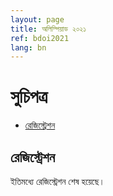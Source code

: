```yaml
---
layout: page
title: অলিম্পিয়াড ২০২১
ref: bdoi2021
lang: bn
---
```

<style type="text/css">
.tg  {border-collapse:collapse;border-spacing:0;}
.tg td{padding:10px 5px;border-style:solid;border-width:1px;overflow:hidden;word-break:normal;border-color:black;}
.tg th{padding:10px 5px;border-style:solid;border-width:1px;overflow:hidden;word-break:normal;border-color:black;}
.tg .tg-0pky{border-color:inherit;text-align:left;vertical-align:top}
table{
  border-collapse: collapse;
  border-spacing: 0;
  border:1px solid #000000;
}
th{
  padding: 5px;
  border:1px solid #000000;
}
td{
  padding: 5px;
  border:1px solid #000000;
}
</style>
# সুচিপত্র #

* [রেজিস্ট্রেশন](#রেজিস্ট্রেশন)

<!-- * [প্রতিযোগিতার সময়সূচি](#প্রতিযোগিতার-সময়সূচি)
    * [বিভাগীয় পর্যায়](#বিভাগীয়-পর্যায়)
* [বিভাগীয় প্রতিযোগিতার স্থান](#বিভাগীয়-প্রতিযোগিতার-স্থান) -->


## রেজিস্ট্রেশন ##
ইতিমধ্যে রেজিস্ট্রেশন শেষ হয়েছে।


<!-- ## প্রতিযোগিতার সময়সূচি  ##
### বিভাগীয় পর্যায় ###
তারিখঃ ১৮ই জানুয়ারী ২০২১

সময়ঃ দুপুর ১ঃ০০ ঘটিকা হতে সন্ধ্যা ৬ঃ০০ ঘটিকা পর্যন্ত মূল প্রতিযোগিতা চলবে।

## বিভাগীয় প্রতিযোগিতার স্থান ##

| বিভাগ | স্থান |
|--------|------|
| ঢাকা | ড্যাফোডিল ইন্টারন্যাশনাল ইউনিভার্সিটি |
| চট্টগ্রাম | প্রিমিয়ার ইউনিভার্সিটি |
| রাজশাহী | রাজশাহী ইউনিভার্সিটি |
| সিলেট | শাহজালাল বিজ্ঞান ও প্রযুক্তি বিশ্ববিদ্যালয় |
| দিনাজপুর | হাজী মোহাম্মদ দানেশ বিজ্ঞান ও প্রযুক্তি বিশ্ববিদ্যালয় |
| খুলনা | খুলনা প্রকৌশল ও প্রযুক্তি বিশ্ববিদ্যালয় |
| ময়মনসিংহ| জাতীয় কবি কাজী নজরুল ইসলাম বিশ্ববিদ্যালয় | -->

